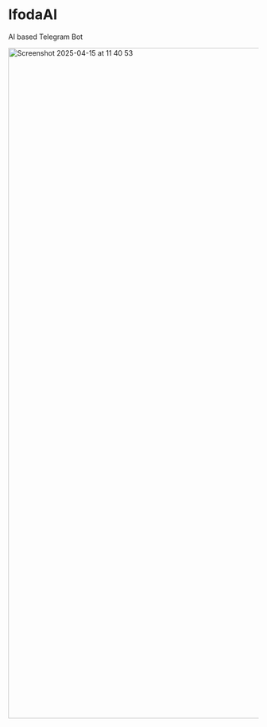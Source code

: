 # IfodaAI
AI based Telegram Bot

<img width="1349" alt="Screenshot 2025-04-15 at 11 40 53" src="https://github.com/user-attachments/assets/20a5f1ec-8349-4f54-8360-d30321303a81" />
